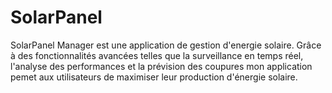 # SolarPanel
SolarPanel Manager est une application de gestion d'energie solaire. Grâce à des fonctionnalités avancées telles que la surveillance en temps réel, l'analyse des performances et la prévision des coupures mon application pemet aux utilisateurs de maximiser leur production d'énergie solaire.